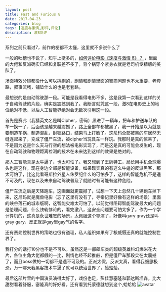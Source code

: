 ```yaml
---
layout: post
title: Fast and Furious 8
date: 2017-04-23
categories: blog
tags: [速度与激情,影评,评论]
description: 激8影评
---
```


系列之前只看过7，前作的梗都不太懂，这里就不多说什么了

一般的吐槽也不说了，知乎上挺多的，[如何评价电影《速度与激情 8》？
](https://www.zhihu.com/question/47968883)，里面的大佬和反派确实已经和复联差不多了，背个锅穿个紧身衣就是老司机专精版的美队了，

场面特效分镜都没什么可以挑剔的，剧情和剧情里面的智商问题也不太重要，老套路，叙事流畅，铺垫什么的也是老套路。

最想说的是自动驾驶那一段。可能是我看得电影不多，这是我第一次看到这样的关于自动驾驶的片段，确实是震撼到我了。我断言就凭这一段，激8在电影史上的地位绝对不低，以后人工智能界绝对会无数次引用这一段。

首先是赛弗（我猜英文名是叫Cipher，密码）黑进了一辆车，把车和护送车队的车一换一了，后面该是越来越震撼了，路上全部车都被黑了，我一开始是以为就是要制造车祸，制造混乱，封锁路口，结果马上打脸了。这尼玛全部被黑的车居然无缝连起来了，变成了僵尸车流，被cipher当玩具车一样玩。我那时是真的惊呆了，不是因为这是什么天马行空的想法被电影实现了，而是这是真的可能会发生的，现在自动驾驶和物理距离检测的技术在未来达到这样的效果是绝对的。

那人工智能真是太牛逼了，也太可怕了。我又想到了王牌特工，局长用手机全球爆头也是这样，现在身边全部是智能设备，如果现实真的有这么牛逼的反派黑客，那太可怕了，比这比看哥斯拉外星人侏罗纪什么的可怕多了，这样的智能危机不是遥不可及的，现在以及未来自动驾驶普及了就随时有可能有这种危险。

僵尸车流之后是天降跑车，这画面就更震撼了，试想一下天上忽然几十辆跑车掉下来，这尼玛就是魔兽电影（忘了这里有没有了，寻秦记里好像有这样的场景）里面的峡谷落石的城市版啊，这智能灾难太可怕了。以前觉得阻碍智能驾驶最大的问题是伦理问题，什么铁轨悖论的，看完激八，这安全问题要可怕太多了，作为一个学计算机的，这真是永世难忘的场景，太佩服这个导演了，好像叫gary gray还是叫gray gary，反正就是gay里gay气的名字。

还有赛弗控制世界的策略也很有道理，私人组织如果有了核威慑还真的就能控制世界了。

我打分的话打10分也不是不可以，虽然这是一部飙车类的超级英雄科幻爆米花大片，各位主角大佬都假的一比，剧情也经不起推敲，但是僵尸车那段实在太震撼了，而且boss做的一切都不是遥不可及的。正派太假，反派太真，看得我细思极恐，万一哪天我黑客技术牛逼了就可以统治世界了，蛤蛤蛤。

最后这部片里的中国演员演得太好了，戏份也足，彭佳慧塞隆和郭达斯坦森，比大甜甜看着舒服，塞隆真的好好看。还有看到托蒙德就想到这个,蛤蛤蛤
![avatar](http://imgsrc.baidu.com/forum/pic/item/42717b63f6246b603a1587a2ecf81a4c500fa241.jpg)
